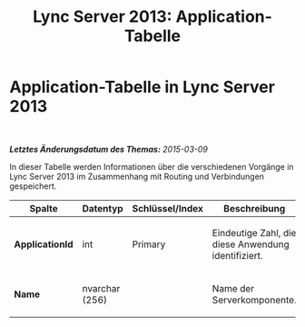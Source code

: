 ﻿---
title: 'Lync Server 2013: Application-Tabelle'
TOCTitle: Application-Tabelle
ms:assetid: 30938426-e2f9-4735-a7f4-59baf7a7d7e6
ms:mtpsurl: https://technet.microsoft.com/de-de/library/Gg425808(v=OCS.15)
ms:contentKeyID: 49293579
ms.date: 05/19/2016
mtps_version: v=OCS.15
ms.translationtype: HT
---

# Application-Tabelle in Lync Server 2013

 

_**Letztes Änderungsdatum des Themas:** 2015-03-09_

In dieser Tabelle werden Informationen über die verschiedenen Vorgänge in Lync Server 2013 im Zusammenhang mit Routing und Verbindungen gespeichert.


<table>
<colgroup>
<col style="width: 25%" />
<col style="width: 25%" />
<col style="width: 25%" />
<col style="width: 25%" />
</colgroup>
<thead>
<tr class="header">
<th>Spalte</th>
<th>Datentyp</th>
<th>Schlüssel/Index</th>
<th>Beschreibung</th>
</tr>
</thead>
<tbody>
<tr class="odd">
<td><p><strong>ApplicationId</strong></p></td>
<td><p>int</p></td>
<td><p>Primary</p></td>
<td><p>Eindeutige Zahl, die diese Anwendung identifiziert.</p></td>
</tr>
<tr class="even">
<td><p><strong>Name</strong></p></td>
<td><p>nvarchar (256)</p></td>
<td><p> </p></td>
<td><p>Name der Serverkomponente.</p></td>
</tr>
</tbody>
</table>

